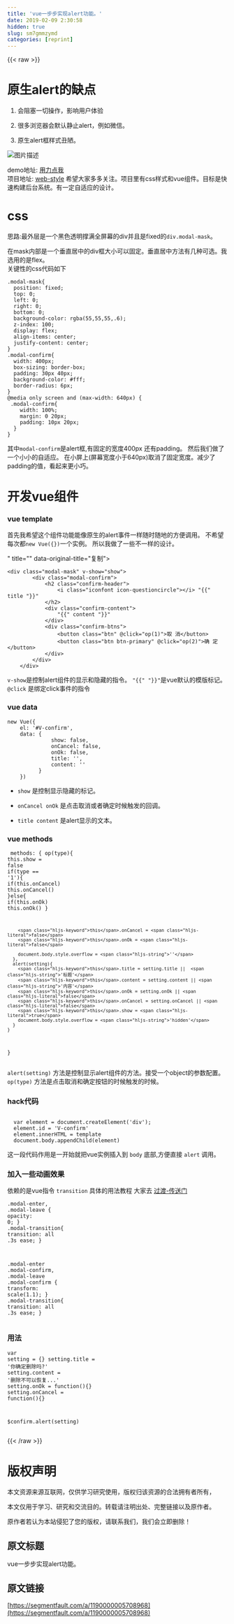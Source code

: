 ```yaml
---
title: 'vue一步步实现alert功能。' 
date: 2019-02-09 2:30:58
hidden: true
slug: sm7gmmzymd
categories: [reprint]
---
```


{{< raw >}}

                    
<h1 id="articleHeader0">原生alert的缺点</h1>
<ol>
<li><p>会阻塞一切操作，影响用户体验</p></li>
<li><p>很多浏览器会默认静止alert，例如微信。</p></li>
<li><p>原生alert框样式丑陋。</p></li>
</ol>
<p><span class="img-wrap"><img data-src="/img/bVx7ib" src="https://static.alili.tech/img/bVx7ib" alt="图片描述" title="图片描述" style="cursor: pointer; display: inline;"></span></p>
<p>demo地址: <a href="http://cycgit.github.io/demo/alert/" rel="nofollow noreferrer" target="_blank">用力点我</a><br>项目地址: <a href="https://github.com/cycgit/web-style/blob/master/demo/modal.html" rel="nofollow noreferrer" target="_blank">web-style</a> 希望大家多多关注。项目里有css样式和vue组件。目标是快速构建后台系统。有一定自适应的设计。</p>
<h1 id="articleHeader1">css</h1>
<p>思路:最外层是一个黑色透明撑满全屏幕的div并且是fixed的<code>div.modal-mask</code>。 </p>
<p>在mask内部是一个垂直居中的div框大小可以固定。垂直居中方法有几种可选。我选用的是flex。<br>关键性的css代码如下</p>
<div class="widget-codetool" style="display:none;">
      <div class="widget-codetool--inner">
      <span class="selectCode code-tool" data-toggle="tooltip" data-placement="top" title="" data-original-title="全选"></span>
      <span type="button" class="copyCode code-tool" data-toggle="tooltip" data-placement="top" data-clipboard-text=".modal-mask{
  position: fixed;
  top: 0;
  left: 0;
  right: 0;
  bottom: 0;
  background-color: rgba(55,55,55,.6);
  z-index: 100;
  display: flex;
  align-items: center;
  justify-content: center;
}
.modal-confirm{
  width: 400px;
  box-sizing: border-box;
  padding: 30px 40px;
  background-color: #fff;
  border-radius: 6px;
}
@media only screen and (max-width: 640px) {
 .modal-confirm{
    width: 100%;
    margin: 0 20px;
    padding: 10px 20px; 
  }
}" title="" data-original-title="复制"></span>
      <span type="button" class="saveToNote code-tool" data-toggle="tooltip" data-placement="top" title="" data-original-title="放进笔记"></span>
      </div>
      </div><pre class="hljs css"><code><span class="hljs-selector-class">.modal-mask</span>{
  <span class="hljs-attribute">position</span>: fixed;
  <span class="hljs-attribute">top</span>: <span class="hljs-number">0</span>;
  <span class="hljs-attribute">left</span>: <span class="hljs-number">0</span>;
  <span class="hljs-attribute">right</span>: <span class="hljs-number">0</span>;
  <span class="hljs-attribute">bottom</span>: <span class="hljs-number">0</span>;
  <span class="hljs-attribute">background-color</span>: <span class="hljs-built_in">rgba</span>(55,55,55,.6);
  <span class="hljs-attribute">z-index</span>: <span class="hljs-number">100</span>;
  <span class="hljs-attribute">display</span>: flex;
  <span class="hljs-attribute">align-items</span>: center;
  <span class="hljs-attribute">justify-content</span>: center;
}
<span class="hljs-selector-class">.modal-confirm</span>{
  <span class="hljs-attribute">width</span>: <span class="hljs-number">400px</span>;
  <span class="hljs-attribute">box-sizing</span>: border-box;
  <span class="hljs-attribute">padding</span>: <span class="hljs-number">30px</span> <span class="hljs-number">40px</span>;
  <span class="hljs-attribute">background-color</span>: <span class="hljs-number">#fff</span>;
  <span class="hljs-attribute">border-radius</span>: <span class="hljs-number">6px</span>;
}
@<span class="hljs-keyword">media</span> only screen and (max-width: <span class="hljs-number">640px</span>) {
 <span class="hljs-selector-class">.modal-confirm</span>{
    <span class="hljs-attribute">width</span>: <span class="hljs-number">100%</span>;
    <span class="hljs-attribute">margin</span>: <span class="hljs-number">0</span> <span class="hljs-number">20px</span>;
    <span class="hljs-attribute">padding</span>: <span class="hljs-number">10px</span> <span class="hljs-number">20px</span>; 
  }
}</code></pre>
<p>其中<code>modal-confirm</code>是alert框,有固定的宽度400px 还有padding。 然后我们做了一个小小的自适应。 在小屏上(屏幕宽度小于640px)取消了固定宽度。减少了padding的值，看起来更小巧。</p>
<h1 id="articleHeader2">开发vue组件</h1>
<h3 id="articleHeader3">vue template</h3>
<p>首先我希望这个组件功能能像原生的alert事件一样随时随地的方便调用。 不希望每次都<code>new Vue({})</code>一个实例。 所以我做了一些不一样的设计。</p>
<div class="widget-codetool" style="display:none;">
      <div class="widget-codetool--inner">
      <span class="selectCode code-tool" data-toggle="tooltip" data-placement="top" title="" data-original-title="全选"></span>
      <span type="button" class="copyCode code-tool" data-toggle="tooltip" data-placement="top" data-clipboard-text="<div class=&quot;modal-mask&quot; v-show=&quot;show&quot;>
        <div class=&quot;modal-confirm&quot;>
            <h2 class=&quot;confirm-header&quot;>
                <i class=&quot;iconfont icon-questioncircle&quot;></i> "{{" title "}}"
            </h2>
            <div class=&quot;confirm-content&quot;>
                "{{" content "}}"
            </div>
            <div class=&quot;confirm-btns&quot;>
                <button class=&quot;btn&quot; @click=&quot;op(1)&quot;>取 消</button>
                <button class=&quot;btn btn-primary&quot; @click=&quot;op(2)&quot;>确 定</button>
            </div>
        </div>
    </div>" title="" data-original-title="复制"></span>
      <span type="button" class="saveToNote code-tool" data-toggle="tooltip" data-placement="top" title="" data-original-title="放进笔记"></span>
      </div>
      </div><pre class="hljs django"><code><span class="xml"><span class="hljs-tag">&lt;<span class="hljs-name">div</span> <span class="hljs-attr">class</span>=<span class="hljs-string">"modal-mask"</span> <span class="hljs-attr">v-show</span>=<span class="hljs-string">"show"</span>&gt;</span>
        <span class="hljs-tag">&lt;<span class="hljs-name">div</span> <span class="hljs-attr">class</span>=<span class="hljs-string">"modal-confirm"</span>&gt;</span>
            <span class="hljs-tag">&lt;<span class="hljs-name">h2</span> <span class="hljs-attr">class</span>=<span class="hljs-string">"confirm-header"</span>&gt;</span>
                <span class="hljs-tag">&lt;<span class="hljs-name">i</span> <span class="hljs-attr">class</span>=<span class="hljs-string">"iconfont icon-questioncircle"</span>&gt;</span><span class="hljs-tag">&lt;/<span class="hljs-name">i</span>&gt;</span> </span><span class="hljs-template-variable">"{{" title "}}"</span><span class="xml">
            <span class="hljs-tag">&lt;/<span class="hljs-name">h2</span>&gt;</span>
            <span class="hljs-tag">&lt;<span class="hljs-name">div</span> <span class="hljs-attr">class</span>=<span class="hljs-string">"confirm-content"</span>&gt;</span>
                </span><span class="hljs-template-variable">"{{" content "}}"</span><span class="xml">
            <span class="hljs-tag">&lt;/<span class="hljs-name">div</span>&gt;</span>
            <span class="hljs-tag">&lt;<span class="hljs-name">div</span> <span class="hljs-attr">class</span>=<span class="hljs-string">"confirm-btns"</span>&gt;</span>
                <span class="hljs-tag">&lt;<span class="hljs-name">button</span> <span class="hljs-attr">class</span>=<span class="hljs-string">"btn"</span> @<span class="hljs-attr">click</span>=<span class="hljs-string">"op(1)"</span>&gt;</span>取 消<span class="hljs-tag">&lt;/<span class="hljs-name">button</span>&gt;</span>
                <span class="hljs-tag">&lt;<span class="hljs-name">button</span> <span class="hljs-attr">class</span>=<span class="hljs-string">"btn btn-primary"</span> @<span class="hljs-attr">click</span>=<span class="hljs-string">"op(2)"</span>&gt;</span>确 定<span class="hljs-tag">&lt;/<span class="hljs-name">button</span>&gt;</span>
            <span class="hljs-tag">&lt;/<span class="hljs-name">div</span>&gt;</span>
        <span class="hljs-tag">&lt;/<span class="hljs-name">div</span>&gt;</span>
    <span class="hljs-tag">&lt;/<span class="hljs-name">div</span>&gt;</span></span></code></pre>
<p><code>v-show</code>是控制alert组件的显示和隐藏的指令。 <code>"{{" "}}"</code>是vue默认的模版标记。<br><code>@click</code> 是绑定click事件的指令</p>
<h3 id="articleHeader4">vue data</h3>
<div class="widget-codetool" style="display:none;">
      <div class="widget-codetool--inner">
      <span class="selectCode code-tool" data-toggle="tooltip" data-placement="top" title="" data-original-title="全选"></span>
      <span type="button" class="copyCode code-tool" data-toggle="tooltip" data-placement="top" data-clipboard-text="new Vue({
    el: '#V-confirm',
    data: {
              show: false,
              onCancel: false,
              onOk: false,
              title: '',
              content: ''
          }
    })" title="" data-original-title="复制"></span>
      <span type="button" class="saveToNote code-tool" data-toggle="tooltip" data-placement="top" title="" data-original-title="放进笔记"></span>
      </div>
      </div><pre class="hljs yaml"><code><span class="hljs-string">new</span> <span class="hljs-string">Vue({</span>
<span class="hljs-attr">    el:</span> <span class="hljs-string">'#V-confirm'</span><span class="hljs-string">,</span>
<span class="hljs-attr">    data:</span> <span class="hljs-string">{</span>
<span class="hljs-attr">              show:</span> <span class="hljs-literal">false</span><span class="hljs-string">,</span>
<span class="hljs-attr">              onCancel:</span> <span class="hljs-literal">false</span><span class="hljs-string">,</span>
<span class="hljs-attr">              onOk:</span> <span class="hljs-literal">false</span><span class="hljs-string">,</span>
<span class="hljs-attr">              title:</span> <span class="hljs-string">''</span><span class="hljs-string">,</span>
<span class="hljs-attr">              content:</span> <span class="hljs-string">''</span>
          <span class="hljs-string">}</span>
    <span class="hljs-string">})</span></code></pre>
<ul>
<li><p><code>show</code> 是控制显示隐藏的标记。</p></li>
<li><p><code>onCancel onOk</code> 是点击取消或者确定时候触发的回调。</p></li>
<li><p><code>title content</code> 是alert显示的文本。</p></li>
</ul>
<h3 id="articleHeader5">vue methods</h3>
<div class="widget-codetool" style="display:none;">
      <div class="widget-codetool--inner">
      <span class="selectCode code-tool" data-toggle="tooltip" data-placement="top" title="" data-original-title="全选"></span>
      <span type="button" class="copyCode code-tool" data-toggle="tooltip" data-placement="top" data-clipboard-text=" methods: {
      op(type){
        this.show = false
        if(type == '1'){
          if(this.onCancel) this.onCancel()
        }else{
          if(this.onOk) this.onOk()
        }

        this.onCancel = false
        this.onOk = false
        
        document.body.style.overflow = ''
      },
      alert(setting){
        this.title = setting.title ||  '标题'
        this.content = setting.content || '内容'
        this.onOk = setting.onOk || false
        this.onCancel = setting.onCancel || false
        this.show = true
        document.body.style.overflow = 'hidden'
      }
    }
  }" title="" data-original-title="复制"></span>
      <span type="button" class="saveToNote code-tool" data-toggle="tooltip" data-placement="top" title="" data-original-title="放进笔记"></span>
      </div>
      </div><pre class="hljs kotlin"><code> methods: {
      op(type){
        <span class="hljs-keyword">this</span>.show = <span class="hljs-literal">false</span>
        <span class="hljs-keyword">if</span>(type == <span class="hljs-string">'1'</span>){
          <span class="hljs-keyword">if</span>(<span class="hljs-keyword">this</span>.onCancel) <span class="hljs-keyword">this</span>.onCancel()
        }<span class="hljs-keyword">else</span>{
          <span class="hljs-keyword">if</span>(<span class="hljs-keyword">this</span>.onOk) <span class="hljs-keyword">this</span>.onOk()
        }

        <span class="hljs-keyword">this</span>.onCancel = <span class="hljs-literal">false</span>
        <span class="hljs-keyword">this</span>.onOk = <span class="hljs-literal">false</span>
        
        document.body.style.overflow = <span class="hljs-string">''</span>
      },
      alert(setting){
        <span class="hljs-keyword">this</span>.title = setting.title ||  <span class="hljs-string">'标题'</span>
        <span class="hljs-keyword">this</span>.content = setting.content || <span class="hljs-string">'内容'</span>
        <span class="hljs-keyword">this</span>.onOk = setting.onOk || <span class="hljs-literal">false</span>
        <span class="hljs-keyword">this</span>.onCancel = setting.onCancel || <span class="hljs-literal">false</span>
        <span class="hljs-keyword">this</span>.show = <span class="hljs-literal">true</span>
        document.body.style.overflow = <span class="hljs-string">'hidden'</span>
      }
    }
  }</code></pre>
<p><code>alert(setting)</code> 方法是控制显示alert组件的方法。接受一个object的参数配置。<br><code>op(type)</code> 方法是点击取消和确定按钮的时候触发的时候。</p>
<h3 id="articleHeader6">hack代码</h3>
<div class="widget-codetool" style="display:none;">
      <div class="widget-codetool--inner">
      <span class="selectCode code-tool" data-toggle="tooltip" data-placement="top" title="" data-original-title="全选"></span>
      <span type="button" class="copyCode code-tool" data-toggle="tooltip" data-placement="top" data-clipboard-text="
  var element = document.createElement('div');
  element.id = 'V-confirm'
  element.innerHTML = template
  document.body.appendChild(element)
" title="" data-original-title="复制"></span>
      <span type="button" class="saveToNote code-tool" data-toggle="tooltip" data-placement="top" title="" data-original-title="放进笔记"></span>
      </div>
      </div><pre class="hljs xquery"><code>
  var <span class="hljs-literal">element</span> = document.createElement(<span class="hljs-string">'div'</span>);
  <span class="hljs-literal">element</span>.id = <span class="hljs-string">'V-confirm'</span>
  <span class="hljs-literal">element</span>.innerHTML = template
  document.body.appendChild(<span class="hljs-literal">element</span>)
</code></pre>
<p>这一段代码作用是一开始就把vue实例插入到 <code>body</code> 底部,方便直接 <code>alert</code> 调用。</p>
<h3 id="articleHeader7">加入一些动画效果</h3>
<p>依赖的是vue指令 <code>transition</code> 具体的用法教程 大家去 <a href="http://cn.vuejs.org/guide/transitions.html" rel="nofollow noreferrer" target="_blank">过渡-传送门</a></p>
<div class="widget-codetool" style="display:none;">
      <div class="widget-codetool--inner">
      <span class="selectCode code-tool" data-toggle="tooltip" data-placement="top" title="" data-original-title="全选"></span>
      <span type="button" class="copyCode code-tool" data-toggle="tooltip" data-placement="top" data-clipboard-text=".modal-enter, .modal-leave {
  opacity: 0;
}
.modal-transition{
  transition: all .3s ease;
}

.modal-enter .modal-confirm,
.modal-leave .modal-confirm {
  transform: scale(1.1);
}
.modal-transition{
  transition: all .3s ease;
}" title="" data-original-title="复制"></span>
      <span type="button" class="saveToNote code-tool" data-toggle="tooltip" data-placement="top" title="" data-original-title="放进笔记"></span>
      </div>
      </div><pre class="hljs css"><code><span class="hljs-selector-class">.modal-enter</span>, <span class="hljs-selector-class">.modal-leave</span> {
  <span class="hljs-attribute">opacity</span>: <span class="hljs-number">0</span>;
}
<span class="hljs-selector-class">.modal-transition</span>{
  <span class="hljs-attribute">transition</span>: all .<span class="hljs-number">3s</span> ease;
}

<span class="hljs-selector-class">.modal-enter</span> <span class="hljs-selector-class">.modal-confirm</span>,
<span class="hljs-selector-class">.modal-leave</span> <span class="hljs-selector-class">.modal-confirm</span> {
  <span class="hljs-attribute">transform</span>: <span class="hljs-built_in">scale</span>(1.1);
}
<span class="hljs-selector-class">.modal-transition</span>{
  <span class="hljs-attribute">transition</span>: all .<span class="hljs-number">3s</span> ease;
}</code></pre>
<h3 id="articleHeader8">用法</h3>
<div class="widget-codetool" style="display:none;">
      <div class="widget-codetool--inner">
      <span class="selectCode code-tool" data-toggle="tooltip" data-placement="top" title="" data-original-title="全选"></span>
      <span type="button" class="copyCode code-tool" data-toggle="tooltip" data-placement="top" data-clipboard-text="var setting = {}
    setting.title = '你确定删除吗?'
    setting.content = '删除不可以恢复...'
    setting.onOk = function(){}
    setting.onCancel = function(){}
    
    
$confirm.alert(setting)
" title="" data-original-title="复制"></span>
      <span type="button" class="saveToNote code-tool" data-toggle="tooltip" data-placement="top" title="" data-original-title="放进笔记"></span>
      </div>
      </div><pre class="hljs stylus"><code><span class="hljs-selector-tag">var</span> setting = {}
    setting<span class="hljs-selector-class">.title</span> = <span class="hljs-string">'你确定删除吗?'</span>
    setting<span class="hljs-selector-class">.content</span> = <span class="hljs-string">'删除不可以恢复...'</span>
    setting<span class="hljs-selector-class">.onOk</span> = function(){}
    setting<span class="hljs-selector-class">.onCancel</span> = function(){}
    
    
<span class="hljs-variable">$confirm</span>.alert(setting)
</code></pre>

                
{{< /raw >}}

# 版权声明
本文资源来源互联网，仅供学习研究使用，版权归该资源的合法拥有者所有，

本文仅用于学习、研究和交流目的。转载请注明出处、完整链接以及原作者。

原作者若认为本站侵犯了您的版权，请联系我们，我们会立即删除！

## 原文标题
vue一步步实现alert功能。

## 原文链接
[https://segmentfault.com/a/1190000005708968](https://segmentfault.com/a/1190000005708968)

